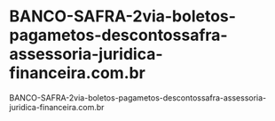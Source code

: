 # BANCO-SAFRA-2via-boletos-pagametos-descontossafra-assessoria-juridica-financeira.com.br
BANCO-SAFRA-2via-boletos-pagametos-descontossafra-assessoria-juridica-financeira.com.br
